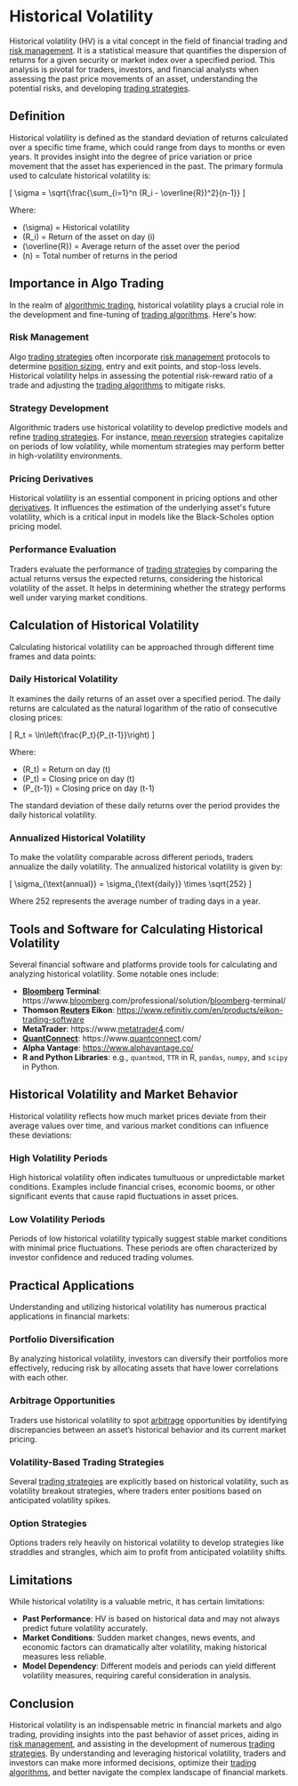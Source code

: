 # Historical Volatility

Historical volatility (HV) is a vital concept in the field of financial trading and [risk management](../r/risk_management.md). It is a statistical measure that quantifies the dispersion of returns for a given security or market index over a specified period. This analysis is pivotal for traders, investors, and financial analysts when assessing the past price movements of an asset, understanding the potential risks, and developing [trading strategies](../t/trading_strategies.md).

## Definition

Historical volatility is defined as the standard deviation of returns calculated over a specific time frame, which could range from days to months or even years. It provides insight into the degree of price variation or price movement that the asset has experienced in the past. The primary formula used to calculate historical volatility is:

\[ \sigma = \sqrt{\frac{\sum_{i=1}^n (R_i - \overline{R})^2}{n-1}} \]

Where:
- \(\sigma\) = Historical volatility
- \(R_i\) = Return of the asset on day \(i\)
- \(\overline{R}\) = Average return of the asset over the period
- \(n\) = Total number of returns in the period

## Importance in Algo Trading

In the realm of [algorithmic trading](../a/algorithmic_trading.md), historical volatility plays a crucial role in the development and fine-tuning of [trading algorithms](../t/trading_algorithms.md). Here's how:

### Risk Management

Algo [trading strategies](../t/trading_strategies.md) often incorporate [risk management](../r/risk_management.md) protocols to determine [position sizing](../p/position_sizing.md), entry and exit points, and stop-loss levels. Historical volatility helps in assessing the potential risk-reward ratio of a trade and adjusting the [trading algorithms](../t/trading_algorithms.md) to mitigate risks.

### Strategy Development

Algorithmic traders use historical volatility to develop predictive models and refine [trading strategies](../t/trading_strategies.md). For instance, [mean reversion](../m/mean_reversion.md) strategies capitalize on periods of low volatility, while momentum strategies may perform better in high-volatility environments.

### Pricing Derivatives

Historical volatility is an essential component in pricing options and other [derivatives](../d/derivatives.md). It influences the estimation of the underlying asset's future volatility, which is a critical input in models like the Black-Scholes option pricing model.

### Performance Evaluation

Traders evaluate the performance of [trading strategies](../t/trading_strategies.md) by comparing the actual returns versus the expected returns, considering the historical volatility of the asset. It helps in determining whether the strategy performs well under varying market conditions.

## Calculation of Historical Volatility

Calculating historical volatility can be approached through different time frames and data points:

### Daily Historical Volatility

It examines the daily returns of an asset over a specified period. The daily returns are calculated as the natural logarithm of the ratio of consecutive closing prices:

\[ R_t = \ln\left(\frac{P_t}{P_{t-1}}\right) \]

Where:
- \(R_t\) = Return on day \(t\)
- \(P_t\) = Closing price on day \(t\)
- \(P_{t-1}\) = Closing price on day \(t-1\)

The standard deviation of these daily returns over the period provides the daily historical volatility.

### Annualized Historical Volatility

To make the volatility comparable across different periods, traders annualize the daily volatility. The annualized historical volatility is given by:

\[ \sigma_{\text{annual}} = \sigma_{\text{daily}} \times \sqrt{252} \]

Where 252 represents the average number of trading days in a year.

## Tools and Software for Calculating Historical Volatility

Several financial software and platforms provide tools for calculating and analyzing historical volatility. Some notable ones include:

- **[Bloomberg](../b/bloomberg.md) Terminal**: https://www.[bloomberg](../b/bloomberg.md).com/professional/solution/[bloomberg](../b/bloomberg.md)-terminal/
- **Thomson [Reuters](../r/reuters.md) Eikon**: https://www.refinitiv.com/en/products/eikon-trading-software
- **MetaTrader**: https://www.[metatrader4](../m/metatrader4.md).com/
- **[QuantConnect](../q/quantconnect.md)**: https://www.[quantconnect](../q/quantconnect.md).com/
- **Alpha Vantage**: https://www.alphavantage.co/
- **R and Python Libraries**: e.g., `quantmod`, `TTR` in R, `pandas`, `numpy`, and `scipy` in Python.

## Historical Volatility and Market Behavior

Historical volatility reflects how much market prices deviate from their average values over time, and various market conditions can influence these deviations:

### High Volatility Periods

High historical volatility often indicates tumultuous or unpredictable market conditions. Examples include financial crises, economic booms, or other significant events that cause rapid fluctuations in asset prices.

### Low Volatility Periods

Periods of low historical volatility typically suggest stable market conditions with minimal price fluctuations. These periods are often characterized by investor confidence and reduced trading volumes.

## Practical Applications

Understanding and utilizing historical volatility has numerous practical applications in financial markets:

### Portfolio Diversification

By analyzing historical volatility, investors can diversify their portfolios more effectively, reducing risk by allocating assets that have lower correlations with each other.

### Arbitrage Opportunities

Traders use historical volatility to spot [arbitrage](../a/arbitrage.md) opportunities by identifying discrepancies between an asset’s historical behavior and its current market pricing.

### Volatility-Based Trading Strategies

Several [trading strategies](../t/trading_strategies.md) are explicitly based on historical volatility, such as volatility breakout strategies, where traders enter positions based on anticipated volatility spikes.

### Option Strategies

Options traders rely heavily on historical volatility to develop strategies like straddles and strangles, which aim to profit from anticipated volatility shifts.

## Limitations

While historical volatility is a valuable metric, it has certain limitations:

- **Past Performance**: HV is based on historical data and may not always predict future volatility accurately.
- **Market Conditions**: Sudden market changes, news events, and economic factors can dramatically alter volatility, making historical measures less reliable.
- **Model Dependency**: Different models and periods can yield different volatility measures, requiring careful consideration in analysis.

## Conclusion

Historical volatility is an indispensable metric in financial markets and algo trading, providing insights into the past behavior of asset prices, aiding in [risk management](../r/risk_management.md), and assisting in the development of numerous [trading strategies](../t/trading_strategies.md). By understanding and leveraging historical volatility, traders and investors can make more informed decisions, optimize their [trading algorithms](../t/trading_algorithms.md), and better navigate the complex landscape of financial markets.
